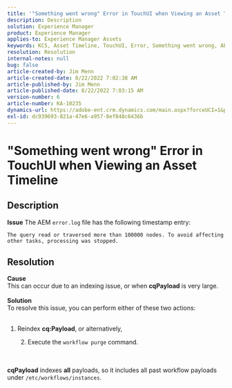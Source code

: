 ```yaml
---
title: '"Something went wrong" Error in TouchUI when Viewing an Asset Timeline'
description: Description
solution: Experience Manager
product: Experience Manager
applies-to: Experience Manager Assets
keywords: KCS, Asset Timeline, TouchUI, Error, Something went wrong, AEM, Adobe Experience Manager, 6.3
resolution: Resolution
internal-notes: null
bug: false
article-created-by: Jim Menn
article-created-date: 8/22/2022 7:02:38 AM
article-published-by: Jim Menn
article-published-date: 8/22/2022 7:03:15 AM
version-number: 6
article-number: KA-10235
dynamics-url: https://adobe-ent.crm.dynamics.com/main.aspx?forceUCI=1&pagetype=entityrecord&etn=knowledgearticle&id=01981e63-e821-ed11-b83e-0022480866ad
exl-id: dc939693-821a-47e6-a957-8ef848c6436b
---
```

# "Something went wrong" Error in TouchUI when Viewing an Asset Timeline

## Description

<b>Issue</b>
The AEM `error.log` file has the following timestamp entry:


```
The query read or traversed more than 100000 nodes. To avoid affecting other tasks, processing was stopped.
```



## Resolution

<b>Cause</b><br>This can occur due to an indexing issue, or when <b>cqPayload</b> is very large. <br> <br><b>Solution</b><br>To resolve this issue, you can perform either of these two actions: <br> <br>
1. Reindex <b>cq:Payload</b>, or alternatively,

    2. Execute the `workflow purge` command.

<br> <br><b>cqPayload</b> indexes <b>all</b> payloads, so it includes all past workflow payloads under `/etc/workflows/instances`.
